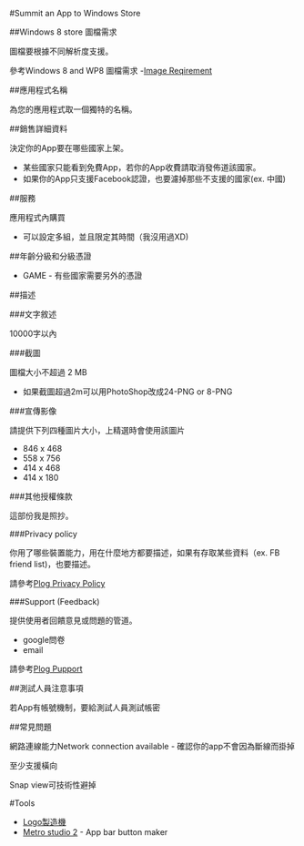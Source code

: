#Summit an App to Windows Store

##Windows 8 store 圖檔需求

圖檔要根據不同解析度支援。

參考Windows 8 and WP8 圖檔需求 -[Image Reqirement]

[Image Reqirement]:https://github.com/gliyao/Submit-an-App-to-Windows-Store/tree/master/Windows%208/Assets#image-size-map

##應用程式名稱

為您的應用程式取一個獨特的名稱。

##銷售詳細資料

決定你的App要在哪些國家上架。

* 某些國家只能看到免費App，若你的App收費請取消發佈道該國家。
* 如果你的App只支援Facebook認證，也要濾掉那些不支援的國家(ex. 中國)

##服務

應用程式內購買

* 可以設定多組，並且限定其時間（我沒用過XD)

##年齡分級和分級憑證

* GAME - 有些國家需要另外的憑證

##描述

###文字敘述

10000字以內

###截圖

圖檔大小不超過 2 MB 
* 如果截圖超過2m可以用PhotoShop改成24-PNG or 8-PNG

###宣傳影像

請提供下列四種圖片大小，上精選時會使用該圖片

* 846 x 468
* 558 x 756
* 414 x 468
* 414 x 180

###其他授權條款

這部份我是照抄。

###Privacy policy
    
你用了哪些裝置能力，用在什麼地方都要描述，如果有存取某些資料（ex. FB friend list)，也要描述。

請參考[Plog Privacy Policy]

[Plog Privacy Policy]:https://dl.dropboxusercontent.com/u/3678868/Plog/PrivacyPolicy.htm

###Support (Feedback)

提供使用者回饋意見或問題的管道。

* google問卷
* email

請參考[Plog Pupport]

[Plog Pupport]:https://docs.google.com/spreadsheet/viewform?formkey=dHQzek83NDVOSHVYdjZkUzFsQ3l0c1E6MQ

##測試人員注意事項

若App有帳號機制，要給測試人員測試帳密

##常見問題

網路連線能力Network connection available - 確認你的app不會因為斷線而掛掉

至少支援橫向

Snap view可技術性避掉



#Tools

* [Logo製造機]
* [Metro studio 2] - App bar button maker 



[Logo製造機]:http://blogs.msdn.com/b/mengtsai/archive/2013/05/28/logo-windows-store-app-windows-phone-8-app.aspx
[Metro studio 2]:http://www.syncfusion.com/downloads/metrostudio